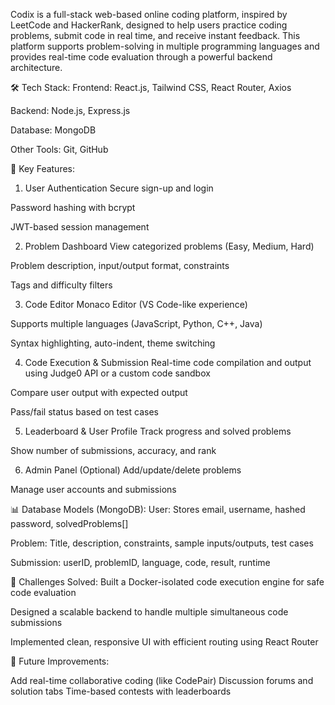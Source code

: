 Codix is a full-stack web-based online coding platform, inspired by LeetCode and HackerRank, designed to help users practice coding problems, submit code in real time, and receive instant feedback. This platform supports problem-solving in multiple programming languages and provides real-time code evaluation through a powerful backend architecture.

🛠️ Tech Stack:
Frontend: React.js, Tailwind CSS, React Router, Axios

Backend: Node.js, Express.js

Database: MongoDB

Other Tools: Git, GitHub

🔑 Key Features:

1. User Authentication
Secure sign-up and login

Password hashing with bcrypt

JWT-based session management

2. Problem Dashboard
View categorized problems (Easy, Medium, Hard)

Problem description, input/output format, constraints

Tags and difficulty filters

3. Code Editor
Monaco Editor (VS Code-like experience)

Supports multiple languages (JavaScript, Python, C++, Java)

Syntax highlighting, auto-indent, theme switching

4. Code Execution & Submission
Real-time code compilation and output using Judge0 API or a custom code sandbox

Compare user output with expected output

Pass/fail status based on test cases

5. Leaderboard & User Profile
Track progress and solved problems

Show number of submissions, accuracy, and rank

6. Admin Panel (Optional)
Add/update/delete problems

Manage user accounts and submissions

📊 Database Models (MongoDB):
User: Stores email, username, hashed password, solvedProblems[]

Problem: Title, description, constraints, sample inputs/outputs, test cases

Submission: userID, problemID, language, code, result, runtime

🧠 Challenges Solved:
Built a Docker-isolated code execution engine for safe code evaluation

Designed a scalable backend to handle multiple simultaneous code submissions

Implemented clean, responsive UI with efficient routing using React Router

🚀 Future Improvements:

Add real-time collaborative coding (like CodePair)
Discussion forums and solution tabs
Time-based contests with leaderboards
